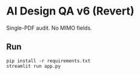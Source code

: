 # AI Design QA v6 (Revert)
Single-PDF audit. No MIMO fields.

## Run
```
pip install -r requirements.txt
streamlit run app.py
```
